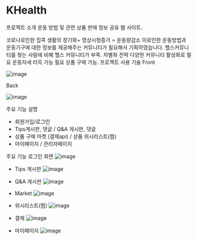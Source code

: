 # KHealth
프로젝트 소개
운동 방법 및 관련 상품 판매 정보 공유 웹 사이트.

코로나로인한 집콕 생활의 장기화+ 영상시청증가 = 운동량감소 이로인한 운동방법과 운동기구에 대한 정보를 제공해주는 커뮤니티가 필요해서 기획하였습니다.
헬스커뮤니티를 찾는 사람에 비해 헬스 커뮤니티가 부족.
차별화 전략
다양한 커뮤니티 활성화로 필요 운동자세 터득 가능
필요 상품 구매 가능.
프로젝트 사용 기술
Front

![image](https://user-images.githubusercontent.com/110207398/215393578-154943b9-a4e1-47d7-8054-a30351e260ed.png)

Back

![image](https://user-images.githubusercontent.com/110207398/215393600-c644b98c-7fbc-487f-9b21-e18a7551875d.png)

주요 기능 설명
- 회원가입/로그인
- Tips게시판, 댓글 / Q&A 게시판, 댓글
- 상품 구매 마켓 (결제api) / 상품 위시리스트(찜)
- 마이페이지 / 관리자페이지


주요 기능
로그인 화면
![image](https://user-images.githubusercontent.com/110207398/215393622-bef83eb7-6d00-4102-8586-896b95952c51.png)

- Tips 게시판
![image](https://user-images.githubusercontent.com/110207398/215393641-85b4aea3-e653-47f4-84af-add02b06c239.png)

- Q&A 게시판
![image](https://user-images.githubusercontent.com/110207398/215393656-bf5a544b-997d-452b-a292-920262b9c8e6.png)

- Market
![image](https://user-images.githubusercontent.com/110207398/215393667-80886ea6-ef6c-4c06-a9f0-465ee6ba8862.png)

- 위시리스트(찜)
![image](https://user-images.githubusercontent.com/110207398/215393681-031dec8e-cdf9-49e8-8f80-a20d5ec89999.png)
- 결제
![image](https://user-images.githubusercontent.com/110207398/215393701-196c4059-d00d-4c34-86ea-7455f020cecb.png)

- 마이페이지
![image](https://user-images.githubusercontent.com/110207398/215393715-06e93b3b-aad1-4893-befa-dc32c0935a0c.png)
